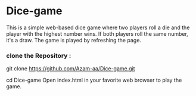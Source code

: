 ﻿# Dice-game
This is a simple web-based dice game where two players roll a die and the player with the highest number wins. If both players roll the same number, it's a draw. The game is played by refreshing the page.

### clone the Repository :
git clone https://github.com/Azam-aa/Dice-game.git

cd Dice-game
Open index.html in your favorite web browser to play the game.

